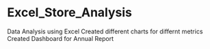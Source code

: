 # Excel_Store_Analysis
Data Analysis using Excel 
Created different charts for differnt metrics
Created Dashboard for Annual Report
